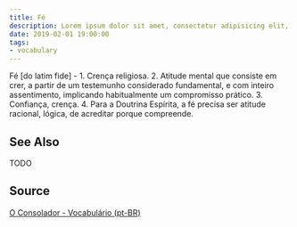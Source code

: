 ```yaml
---
title: Fé
description: Lorem ipsum dolor sit amet, consectetur adipisicing elit, sed do eiusmod tempor incididunt ut labore et dolore magna aliqua.  TODO
date: 2019-02-01 19:00:00
tags:
- vocabulary
---
```


Fé [do latim fide] - 1. Crença religiosa. 2. Atitude mental que consiste em crer, a partir de um testemunho considerado fundamental, e com inteiro assentimento, implicando habitualmente um compromisso prático. 3. Confiança, crença. 4. Para a Doutrina Espírita, a fé precisa ser atitude racional, lógica, de acreditar porque compreende.

## See Also
TODO

## Source
[O Consolador - Vocabulário (pt-BR)](http://www.oconsolador.com.br/linkfixo/vocabulario/principal.html)


